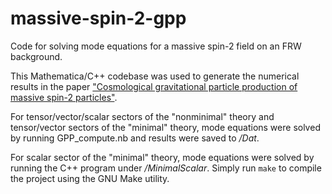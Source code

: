 # massive-spin-2-gpp
Code for solving mode equations for a massive spin-2 field on an FRW background.

This Mathematica/C++ codebase was used to generate the numerical results in the paper ["Cosmological gravitational particle production of massive spin-2 particles"](https://arxiv.org/abs/2302.04390). 

For tensor/vector/scalar sectors of the "nonminimal" theory and tensor/vector sectors of the "minimal" theory, mode equations were solved by running GPP_compute.nb and results were saved to */Dat*.

For scalar sector of the "minimal" theory, mode equations were solved by running the C++ program under */MinimalScalar*. Simply run `make` to compile the project using the GNU Make utility.
